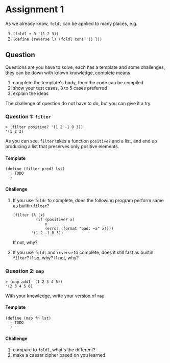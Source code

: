 # Assignment 1

As we already know, `foldl` can be applied to many places, e.g.

1. `(foldl + 0 '(1 2 3))`
2. `(define (reverse l) (foldl cons '() l))`

## Question

Questions are you have to solve, each has a template and some challenges, they can be down with known knowledge, complete means

1. complete the template's body, then the code can be compiled
2. show your test cases, 3 to 5 cases preferred
3. explain the ideas

The challenge of question do not have to do, but you can give it a try.

### Question 1: `filter`

```racket
> (filter positive? '(1 2 -1 0 3))
'(1 2 3)
```

As you can see, `filter` takes a function `positive?` and a list, and end up producing a list that preserves only positive elements.

#### Template

```racket
(define (filter pred? lst)
  ; TODO
  )
```

#### Challenge

1. If you use `foldr` to complete, does the following program perform same as builtin `filter`?

    ```racket
    (filter (λ (x)
              (if (positive? x)
                  x
                  (error (format "bad: ~a" x))))
            '(1 2 -1 0 3))
    ```

    If not, why?

2. If you use `foldl` and `reverse` to complete, does it still fast as builtin `filter`? If so, why? If not, why?

### Question 2: `map`

```racket
> (map add1 '(1 2 3 4 5))
'(2 3 4 5 6)
```

With your knowledge, write your version of `map`

#### Template

```racket
(define (map fn lst)
  ; TODO
  )
```

#### Challenge

1. compare to `foldl`, what's the different?
2. make a caesar cipher based on you learned
